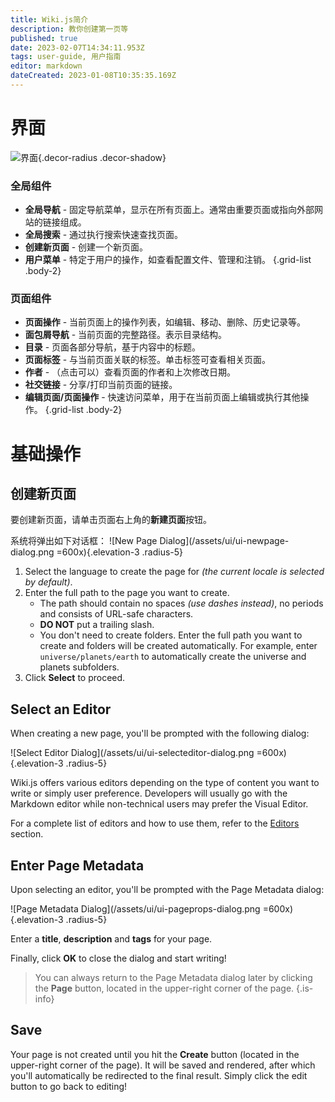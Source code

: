 ```yaml
---
title: Wiki.js简介
description: 教你创建第一页等
published: true
date: 2023-02-07T14:34:11.953Z
tags: user-guide, 用户指南
editor: markdown
dateCreated: 2023-01-08T10:35:35.169Z
---
```


# 界面

![界面](/assets/ui/ui-basics.jpg){.decor-radius .decor-shadow}

### 全局组件
- **全局导航** - 固定导航菜单，显示在所有页面上。通常由重要页面或指向外部网站的链接组成。
- **全局搜索** - 通过执行搜索快速查找页面。
- **创建新页面** - 创建一个新页面。
- **用户菜单** - 特定于用户的操作，如查看配置文件、管理和注销。
{.grid-list .body-2}

### 页面组件
- **页面操作** - 当前页面上的操作列表，如编辑、移动、删除、历史记录等。
- **面包屑导航** - 当前页面的完整路径。表示目录结构。
- **目录** - 页面各部分导航，基于内容中的标题。
- **页面标签** - 与当前页面关联的标签。单击标签可查看相关页面。
- **作者** - （点击可以）查看页面的作者和上次修改日期。
- **社交链接** - 分享/打印当前页面的链接。
- **编辑页面/页面操作** - 快速访问菜单，用于在当前页面上编辑或执行其他操作。
{.grid-list .body-2}

# 基础操作

## 创建新页面

要创建新页面，请单击页面右上角的**新建页面**按钮。

系统将弹出如下对话框：
![New Page Dialog](/assets/ui/ui-newpage-dialog.png =600x){.elevation-3 .radius-5}

1. Select the language to create the page for *(the current locale is selected by default)*.
2. Enter the full path to the page you want to create.
	- The path should contain no spaces *(use dashes instead)*, no periods and consists of URL-safe characters.
  	- **DO NOT** put a trailing slash.
  	- You don't need to create folders. Enter the full path you want to create and folders will be created automatically. For example, enter `universe/planets/earth` to automatically create the universe and planets subfolders.
3. Click **Select** to proceed.

## Select an Editor

When creating a new page, you'll be prompted with the following dialog:

![Select Editor Dialog](/assets/ui/ui-selecteditor-dialog.png =600x){.elevation-3 .radius-5}

Wiki.js offers various editors depending on the type of content you want to write or simply user preference. Developers will usually go with the Markdown editor while non-technical users may prefer the Visual Editor.

For a complete list of editors and how to use them, refer to the [Editors](/editors) section.

## Enter Page Metadata

Upon selecting an editor, you'll be prompted with the Page Metadata dialog:

![Page Metadata Dialog](/assets/ui/ui-pageprops-dialog.png =600x){.elevation-3 .radius-5}

Enter a **title**, **description** and **tags** for your page.

Finally, click **OK** to close the dialog and start writing!

> You can always return to the Page Metadata dialog later by clicking the **Page** button, located in the upper-right corner of the page.
{.is-info}

## Save

Your page is not created until you hit the **Create** button (located in the upper-right corner of the page). It will be saved and rendered, after which you'll automatically be redirected to the final result. Simply click the edit button to go back to editing!
